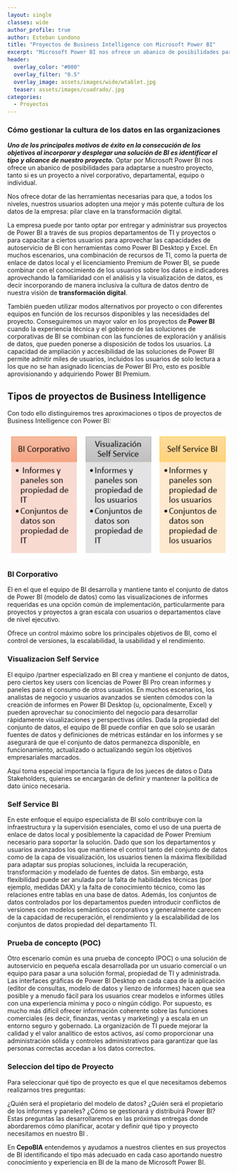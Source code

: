 ```yaml
---
layout: single
classes: wide
author_profile: true
author: Esteban Londono
title: "Proyectos de Business Intelligence con Microsoft Power BI"
excerpt: "Microsoft Power BI nos ofrece un abanico de posibilidades para adaptarse a nuestro proyecto, tanto si es un proyecto a nivel corporativo, departamental, equipo o individual"
header:
  overlay_color: "#000"
  overlay_filter: "0.5"
  overlay_image: assets/images/wide/wtablet.jpg
  teaser: assets/images/cuadrado/.jpg
categories:
  - Proyectos
---
```


### Cómo gestionar la cultura de los datos en las organizaciones

***Uno de los principales motivos de éxito en la consecución de los objetivos al incorporar y desplegar una solución de BI es identificar el tipo y alcance de nuestro proyecto.***
Optar por Microsoft Power BI nos ofrece un abanico de posibilidades para adaptarse a nuestro proyecto, tanto si es un proyecto a nivel corporativo, departamental, equipo o individual.

Nos ofrece dotar de las herramientas necesarias para que, a todos los niveles, nuestros usuarios adopten una mejor y más potente cultura de los datos de la empresa: pilar clave en la transformación digital.

La empresa puede por tanto optar por entregar y administrar sus proyectos de Power BI a través de sus propios departamentos de TI y proyectos o para capacitar a ciertos usuarios para aprovechar las capacidades de autoservicio de BI con herramientas como Power BI Desktop y Excel. En muchos escenarios, una combinación de recursos de TI, como la puerta de enlace de datos local y el licenciamiento Premium de Power BI, se puede combinar con el conocimiento de los usuarios sobre los datos e indicadores aprovechando la familiaridad con el análisis y la visualización de datos, es decir incorporando de manera inclusiva la cultura de datos dentro de nuestra visión de **transformación digital**.

También pueden utilizar modos alternativos por proyecto o con diferentes equipos en función de los recursos disponibles y las necesidades del proyecto. Conseguiremos un mayor valor en los proyectos de **Power BI** cuando la experiencia técnica y el gobierno de las soluciones de corporativas de BI se combinan con las funciones de exploración y análisis de datos, que pueden ponerse a disposición de todos los usuarios. La capacidad de ampliación y accesibilidad de las soluciones de Power BI permite admitir miles de usuarios, incluidos los usuarios de solo lectura a los que no se han asignado licencias de Power BI Pro, esto es posible aprovisionando y adquiriendo Power BI Premium.

## Tipos de proyectos de Business Intelligence

Con todo ello distinguiremos tres aproximaciones o tipos de proyectos de Business Intelligence con Power BI:

![Enfoque Proyectos de BI](/assets/images//cuadrado/TypesBIproj.png)

### BI Corporativo

El en el que el equipo de BI desarrolla y mantiene tanto el conjunto de datos de Power BI (modelo de datos) como las visualizaciones de informes requeridas es una opción común de implementación, particularmente para proyectos y proyectos a gran escala con usuarios o departamentos clave de nivel ejecutivo.

Ofrece un control máximo sobre los principales objetivos de BI, como el control de versiones, la escalabilidad, la usabilidad y el rendimiento.

### Visualizacion Self Service

El equipo /partner especializado en BI crea y mantiene el conjunto de datos, pero ciertos key users con licencias de Power BI Pro crean informes y paneles para el consumo de otros usuarios. En muchos escenarios, los analistas de negocio y usuarios avanzados se sienten cómodos con la creación de informes en Power BI Desktop (u, opcionalmente, Excel) y pueden aprovechar su conocimiento del negocio para desarrollar rápidamente visualizaciones y perspectivas útiles. Dada la propiedad del conjunto de datos, el equipo de BI puede confiar en que solo se usarán fuentes de datos y definiciones de métricas estándar en los informes y se asegurará de que el conjunto de datos permanezca disponible, en funcionamiento, actualizado o actualizando según los objetivos empresariales marcados.

Aquí toma especial importancia la figura de los jueces de datos o Data Stakeholders, quienes se encargarán de definir y mantener la política de dato único necesaria.

### Self Service BI

En este enfoque el equipo especialista de  BI solo contribuye con la infraestructura y la supervisión esenciales, como el uso de una puerta de enlace de datos local y posiblemente la capacidad de Power Premium necesario para soportar la solución. Dado que son los departamentos y usuarios avanzados los que mantiene el control tanto del conjunto de datos como de la capa de visualización, los usuarios tienen la máxima flexibilidad para adaptar sus propias soluciones, incluida la recuperación, transformación y modelado de fuentes de datos. Sin embargo, esta flexibilidad puede ser anulada por la falta de habilidades técnicas (por ejemplo, medidas DAX) y la falta de conocimiento técnico, como las relaciones entre tablas en una base de datos. Además, los conjuntos de datos controlados por los departamentos pueden introducir conflictos de versiones con modelos semánticos corporativos y generalmente carecen de la capacidad de recuperación, el rendimiento y la escalabilidad de los conjuntos de datos propiedad del departamento TI.

### Prueba de concepto (POC)

Otro escenario común es una prueba de concepto (POC) o una solución de autoservicio en pequeña escala desarrollada por un usuario comercial o un equipo para pasar a una solución formal, propiedad de TI y administrada. Las interfaces gráficas de Power BI Desktop en cada capa de la aplicación (editor de consultas, modelo de datos y lienzo de informes) hacen que sea posible y a menudo fácil para los usuarios crear modelos e informes útiles con una experiencia mínima y poco o ningún código. Por supuesto, es mucho más difícil ofrecer información coherente sobre las funciones comerciales (es decir, finanzas, ventas y marketing) y a escala en un entorno seguro y gobernado. La organización de TI puede mejorar la calidad y el valor analítico de estos activos, así como proporcionar una administración sólida y controles administrativos para garantizar que las personas correctas accedan a los datos correctos.

### Seleccion del tipo de Proyecto

Para seleccionar qué tipo de proyecto es que el que necesitamos debemos realizarnos tres preguntas:

¿Quién será el propietario del modelo de datos?
¿Quién será el propietario de los informes y paneles?
¿Cómo se gestionará y distribuirá Power BI?
Estas preguntas las desarrollaremos en las próximas entregas donde abordaremos cómo planificar, acotar y definir qué tipo y proyecto necesitamos en nuestro BI .

En **CepoBIA** entendemos y ayudamos a nuestros clientes en sus proyectos de BI identificando el tipo más adecuado en cada caso aportando nuestro conocimiento y experiencia en BI de la mano de Microsoft Power BI.
